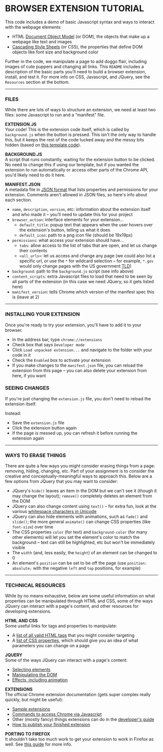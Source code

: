 
# BROWSER EXTENSION TUTORIAL

This code includes a demo of basic Javascript syntax and ways to interact with the webpage elements:

* HTML [Document Object Model](https://en.wikipedia.org/wiki/Document_Object_Model) (or DOM), the objects that make up a webpage like text and images  
* [Cascading Style Sheets](https://en.wikipedia.org/wiki/Cascading_Style_Sheets) (or CSS), the properties that define DOM objects like font size and background color

Further in the code, we manipulate a page to add doggo flair, including images of cute puppers and changing all links. This `README` includes a description of the basic parts you'll need to build a browser extension, install, and test it. For more info on CSS, Javascript, and JQuery, see the `Resources` section at the bottom.

- - -

### FILES
While there are lots of ways to structure an extension, we need at least two files: some Javascript to run and a "manifest" file.

**EXTENSION.JS**  
Your code! This is the extension code itself, which is called by `background.js` when the button is pressed. This isn't the only way to handle this, but it keeps the rest of the code tucked away and the messy bits hidden (based on [this template code](https://gist.github.com/danharper/8364399)).

**BACKGROUND.JS**  
A script that runs constantly, waiting for the extension button to be clicked. No need to change this if using our template, but if you wanted the extension to run automatically or access other parts of the Chrome API, you'd likely need to do it here.

**MANIFEST.JSON**  
A metadata file in [JSON format](https://en.wikipedia.org/wiki/JSON) that lists properties and permissions for your extension. Comments aren't allowed in JSON files, so here's info about each section.

* `name`, `description`, `version`, etc: information about the extension itself and who made it – you'll need to update this for your project  
* `browser_action`: interface elements for your extension...  
  * `default_title`: popup text that appears when the user hovers over the extension's button, telling us what it does  
  * `default_icon`: path to a png icon file (should be 19x19px)  
* `permissions`: what access your extension should have...  
  * `tabs`: allow access to the list of tabs that are open, and let us change their contents  
  * `<all_urls>`: let us access and change any page (we could also list a specific url, or use the `*` for wildcard selection – for example, `*.gov` would only change pages with the US government [TLD](https://en.wikipedia.org/wiki/Top-level_domain))  
* `background`: path to the `background.js` script (see info above)  
* `content_scripts`: extra Javascript files to load that need to be seen by all parts of the extension (in this case we need JQuery, so it gets listed here)  
* `manifest_version`: tells Chrome which version of the manifest spec this is (leave at 2)

- - -

### INSTALLING YOUR EXTENSION

Once you're ready to try your extension, you'll have to add it to your browser.

* In the address bar, type `chrome://extensions`  
* Check box that says `Developer mode`  
* Click `Load unpacked extension...` and navigate to the folder with your code in it  
* Check the `Enabled` box to activate your extension  
* If you make changes to the `manifest.json` file, you can reload the extension from this page – you can also delete your extension from here, if you want  

### SEEING CHANGES  
If you're just changing the `extension.js` file, you don't need to reload the extension itself. 

Instead:  
* Save the `extension.js` file  
* Click the extension button again  
* If the page is messed up, you can refresh it before running the extension again  

- - -

### WAYS TO ERASE THINGS  
There are quite a few ways you might consider erasing things from a page: removing, hiding, changing, etc. Part of your assignment is to consider the creative and conceptually-meaningful ways to approach this. Below are a few options from JQuery that you may want to consider:

* JQuery's `hide()` leaves an item in the DOM but we can't see it (though it may change the layout); `remove()` completely deletes an element from the DOM  
* JQuery can also change content using `text()` – for extra fun, look at the various [whitespace characters in Unicode](http://jkorpela.fi/chars/spaces.html)  
* JQuery can also hide elements with animations, such as `fade()` and `slide()`; the more general `animate()` can change CSS properties (like `font-size`) over time  
* The CSS properties `color` (for text) and `background-color` (for many other elements) will let you set the element's color to match the background – text can still be highlighted, etc but won't be immediately visible  
* The `width` (and, less easily, the `height`) of an element can be changed to 0  
* An element's `position` can be set to be off the page (use `position: absolute;` with the negative `left` and `top` positions, for example)  

- - -

### TECHNICAL RESOURCES  
While by no means exhaustive, below are some useful information on what properties can be manipulated through HTML and CSS, some of the ways JQuery can interact with a page's content, and other resources for developing extensions.

**HTML AND CSS**  
Some useful links for tags and properties to manipulate:

* A [list of all valid HTML tags](https://www.w3schools.com/tags/) that you might consider targeting  
* A [list of CSS properties](https://www.w3schools.com/cssref/default.asp), which should give you an idea of what parameters you can change on a page  

**JQUERY**  
Some of the ways JQuery can interact with a page's content:

* [Selecting elements](https://api.jquery.com/category/selectors)  
* [Manipulating the DOM](https://api.jquery.com/category/manipulation)  
* [Effects, including animation](https://api.jquery.com/category/effects)  

**EXTENSIONS**  
The official Chrome extension documentation (gets super complex really quickly, but might be useful):

* [Sample extensions](https://developer.chrome.com/extensions/samples)  
* [Commands to access Chrome via Javascript](https://developer.chrome.com/extensions/api_index)  
* Other (mostly fancy) things extensions can do in the [developer's guide](https://developer.chrome.com/extensions/devguide)  
* [How to publish your finished extension](https://developer.chrome.com/extensions/hosting)  

**PORTING TO FIREFOX**  
It shouldn't take too much work to get your extension to work in Firefox as well. See [this guide](https://developer.mozilla.org/en-US/Add-ons/WebExtensions/Porting_a_Google_Chrome_extension) for more info.

